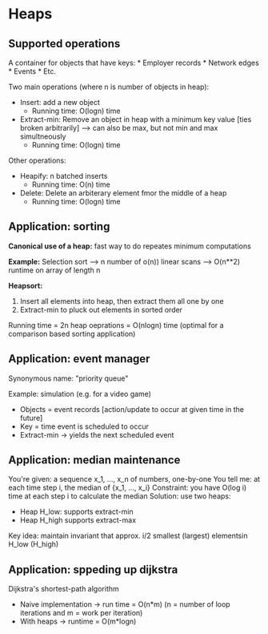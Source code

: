 # Heaps

## Supported operations
A container for objects that have keys:
    * Employer records
    * Network edges
    * Events
    * Etc.

Two main operations (where n is number of objects in heap):
* Insert: add a new object
    * Running time: O(logn) time
* Extract-min: Remove an object in heap with a minimum key value [ties broken arbitrarily] --> can also be max, but not min and max simultneously
    * Running time: O(logn) time

Other operations:
* Heapify: n batched inserts
    * Running time: O(n) time
* Delete: Delete an arbiterary element fmor the middle of a heap
    * Running time: O(logn) time

## Application: sorting
__Canonical use of a heap:__ fast way to do repeates minimum computations

__Example:__ Selection sort --> n number of o(n)) linear scans --> O(n**2) runtime on array of length n

__Heapsort:__
1. Insert all elements into heap, then extract them all one by one
2. Extract-min to pluck out elements in sorted order

Running time = 2n heap oeprations = O(nlogn) time (optimal for a comparison based sorting application)

## Application: event manager
Synonymous name: "priority queue"

Example: simulation (e.g. for a video game)
* Objects = event records [action/update to occur at given time in the future]
* Key = time event is scheduled to occur
* Extract-min -> yields the next scheduled event

## Application: median maintenance
You're given: a sequence x_1, ..., x_n of numbers, one-by-one
You tell me: at each time step i, the median of {x_1, ..., x_i}
Constraint: you have O(log i) time at each step i to calculate the median
Solution: use two heaps:
* Heap H_low: supports extract-min
* Heap H_high supports extract-max

Key idea: maintain invariant that approx. i/2 smallest (largest) elementsin H_low (H_high)

## Application: sppeding up dijkstra
Dijkstra's shortest-path algorithm
* Naive implementation -> run time = O(n*m) (n = number of loop iterations and m = work per iteration)
* With heaps -> runtime = O(m*logn)